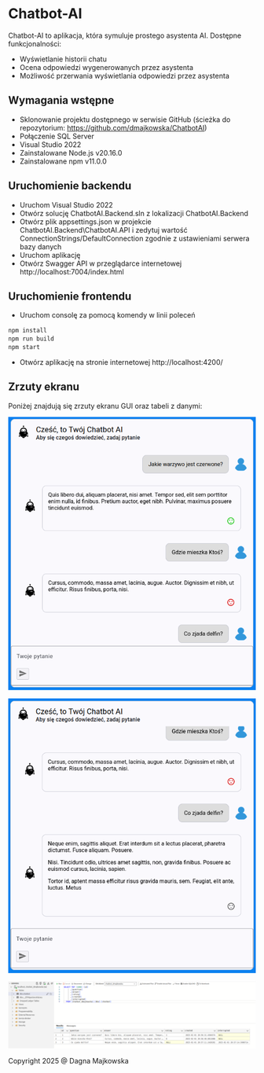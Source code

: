 # Chatbot-AI

Chatbot-AI to aplikacja, która symuluje prostego asystenta AI. Dostępne funkcjonalności:
* Wyświetlanie historii chatu
* Ocena odpowiedzi wygenerowanych przez asystenta
* Możliwość przerwania wyświetlania odpowiedzi przez asystenta

## Wymagania wstępne

* Sklonowanie projektu dostępnego w serwisie GitHub (ścieżka do repozytorium: https://github.com/dmajkowska/ChatbotAI)
* Połączenie SQL Server 
* Visual Studio 2022
* Zainstalowane Node.js v20.16.0
* Zainstalowane npm v11.0.0


## Uruchomienie backendu

* Uruchom Visual Studio 2022
* Otwórz solucję ChatbotAI.Backend.sln z lokalizacji  ChatbotAI.Backend
* Otwórz plik appsettings.json w projekcie ChatbotAI.Backend\ChatbotAI.API i zedytuj wartość ConnectionStrings/DefaultConnection zgodnie z ustawieniami serwera bazy danych
* Uruchom aplikację
* Otwórz Swagger API w przeglądarce internetowej http://localhost:7004/index.html


## Uruchomienie frontendu

* Uruchom consolę za pomocą komendy w linii poleceń
```bash
npm install
npm run build
npm start
```
* Otwórz aplikację na stronie internetowej http://localhost:4200/

## Zrzuty ekranu

Poniżej znajdują się zrzuty ekranu GUI oraz tabeli z danymi:

![Widok okna](screenshots/chatbot1.png)

![Widok okna](screenshots/chatbot2.png)

![Widok danych](screenshots/db.png)

Copyright 2025 @ Dagna Majkowska


